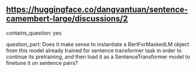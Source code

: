 ## https://huggingface.co/dangvantuan/sentence-camembert-large/discussions/2

contains_question: yes

question_part: Does it make sense to instantiate a BertForMaskedLM object from this model already trained for sentence transformer task in order to continue its pretraining, and then load it as a SentenceTransformer model to finetune it on sentence pairs?